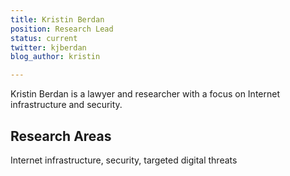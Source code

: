 ```yaml
---
title: Kristin Berdan
position: Research Lead
status: current
twitter: kjberdan
blog_author: kristin

---
```

Kristin Berdan is a lawyer and researcher with a focus on Internet infrastructure and security. 

## Research Areas 
Internet infrastructure, security, targeted digital threats
